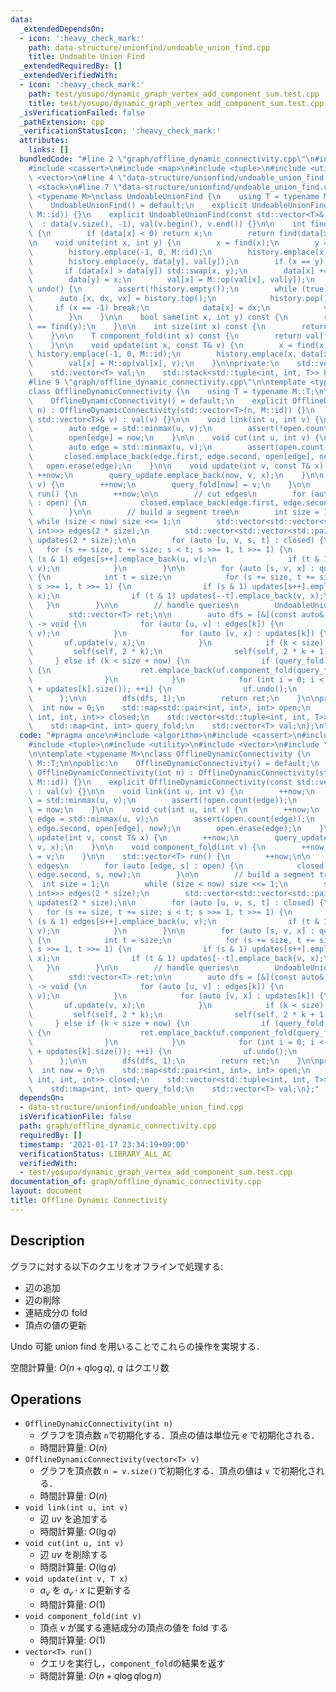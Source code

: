 ```yaml
---
data:
  _extendedDependsOn:
  - icon: ':heavy_check_mark:'
    path: data-structure/unionfind/undoable_union_find.cpp
    title: Undoable Union Find
  _extendedRequiredBy: []
  _extendedVerifiedWith:
  - icon: ':heavy_check_mark:'
    path: test/yosupo/dynamic_graph_vertex_add_component_sum.test.cpp
    title: test/yosupo/dynamic_graph_vertex_add_component_sum.test.cpp
  _isVerificationFailed: false
  _pathExtension: cpp
  _verificationStatusIcon: ':heavy_check_mark:'
  attributes:
    links: []
  bundledCode: "#line 2 \"graph/offline_dynamic_connectivity.cpp\"\n#include <algorithm>\n\
    #include <cassert>\n#include <map>\n#include <tuple>\n#include <utility>\n#include\
    \ <vector>\n#line 4 \"data-structure/unionfind/undoable_union_find.cpp\"\n#include\
    \ <stack>\n#line 7 \"data-structure/unionfind/undoable_union_find.cpp\"\n\ntemplate\
    \ <typename M>\nclass UndoableUnionFind {\n    using T = typename M::T;\n\npublic:\n\
    \    UndoableUnionFind() = default;\n    explicit UndoableUnionFind(int n) : UndoableUnionFind(std::vector<T>(n,\
    \ M::id)) {}\n    explicit UndoableUnionFind(const std::vector<T>& v)\n      \
    \  : data(v.size(), -1), val(v.begin(), v.end()) {}\n\n    int find(int x) const\
    \ {\n        if (data[x] < 0) return x;\n        return find(data[x]);\n    }\n\
    \n    void unite(int x, int y) {\n        x = find(x);\n        y = find(y);\n\
    \        history.emplace(-1, 0, M::id);\n        history.emplace(x, data[x], val[x]);\n\
    \        history.emplace(y, data[y], val[y]);\n        if (x == y) return;\n \
    \       if (data[x] > data[y]) std::swap(x, y);\n        data[x] += data[y];\n\
    \        data[y] = x;\n        val[x] = M::op(val[x], val[y]);\n    }\n\n    void\
    \ undo() {\n        assert(!history.empty());\n        while (true) {\n      \
    \      auto [x, dx, vx] = history.top();\n            history.pop();\n       \
    \     if (x == -1) break;\n            data[x] = dx;\n            val[x] = vx;\n\
    \        }\n    }\n\n    bool same(int x, int y) const {\n        return find(x)\
    \ == find(y);\n    }\n\n    int size(int x) const {\n        return -data[find(x)];\n\
    \    }\n\n    T component_fold(int x) const {\n        return val[find(x)];\n\
    \    }\n\n    void update(int x, const T& v) {\n        x = find(x);\n       \
    \ history.emplace(-1, 0, M::id);\n        history.emplace(x, data[x], val[x]);\n\
    \        val[x] = M::op(val[x], v);\n    }\n\nprivate:\n    std::vector<int> data;\n\
    \    std::vector<T> val;\n    std::stack<std::tuple<int, int, T>> history;\n};\n\
    #line 9 \"graph/offline_dynamic_connectivity.cpp\"\n\ntemplate <typename M>\n\
    class OfflineDynamicConnectivity {\n    using T = typename M::T;\n\npublic:\n\
    \    OfflineDynamicConnectivity() = default;\n    explicit OfflineDynamicConnectivity(int\
    \ n) : OfflineDynamicConnectivity(std::vector<T>(n, M::id)) {}\n    explicit OfflineDynamicConnectivity(const\
    \ std::vector<T>& v) : val(v) {}\n\n    void link(int u, int v) {\n        ++now;\n\
    \        auto edge = std::minmax(u, v);\n        assert(!open.count(edge));\n\
    \        open[edge] = now;\n    }\n\n    void cut(int u, int v) {\n        ++now;\n\
    \        auto edge = std::minmax(u, v);\n        assert(open.count(edge));\n \
    \       closed.emplace_back(edge.first, edge.second, open[edge], now);\n     \
    \   open.erase(edge);\n    }\n\n    void update(int v, const T& x) {\n       \
    \ ++now;\n        query_update.emplace_back(now, v, x);\n    }\n\n    void component_fold(int\
    \ v) {\n        ++now;\n        query_fold[now] = v;\n    }\n\n    std::vector<T>\
    \ run() {\n        ++now;\n\n        // cut edges\n        for (auto [edge, s]\
    \ : open) {\n            closed.emplace_back(edge.first, edge.second, s, now);\n\
    \        }\n\n        // build a segment tree\n        int size = 1;\n       \
    \ while (size < now) size <<= 1;\n        std::vector<std::vector<std::pair<int,\
    \ int>>> edges(2 * size);\n        std::vector<std::vector<std::pair<int, T>>>\
    \ updates(2 * size);\n\n        for (auto [u, v, s, t] : closed) {\n         \
    \   for (s += size, t += size; s < t; s >>= 1, t >>= 1) {\n                if\
    \ (s & 1) edges[s++].emplace_back(u, v);\n                if (t & 1) edges[--t].emplace_back(u,\
    \ v);\n            }\n        }\n\n        for (auto [s, v, x] : query_update)\
    \ {\n            int t = size;\n            for (s += size, t += size; s < t;\
    \ s >>= 1, t >>= 1) {\n                if (s & 1) updates[s++].emplace_back(v,\
    \ x);\n                if (t & 1) updates[--t].emplace_back(v, x);\n         \
    \   }\n        }\n\n        // handle queries\n        UndoableUnionFind<M> uf(val);\n\
    \        std::vector<T> ret;\n\n        auto dfs = [&](const auto& self, int k)\
    \ -> void {\n            for (auto [u, v] : edges[k]) {\n                uf.unite(u,\
    \ v);\n            }\n            for (auto [v, x] : updates[k]) {\n         \
    \       uf.update(v, x);\n            }\n            if (k < size) {\n       \
    \         self(self, 2 * k);\n                self(self, 2 * k + 1);\n       \
    \     } else if (k < size + now) {\n                if (query_fold.count(k - size))\
    \ {\n                    ret.emplace_back(uf.component_fold(query_fold[k - size]));\n\
    \                }\n            }\n            for (int i = 0; i < (int) (edges[k].size()\
    \ + updates[k].size()); ++i) {\n                uf.undo();\n            }\n  \
    \      };\n\n        dfs(dfs, 1);\n        return ret;\n    }\n\nprivate:\n  \
    \  int now = 0;\n    std::map<std::pair<int, int>, int> open;\n    std::vector<std::tuple<int,\
    \ int, int, int>> closed;\n    std::vector<std::tuple<int, int, T>> query_update;\n\
    \    std::map<int, int> query_fold;\n    std::vector<T> val;\n};\n"
  code: "#pragma once\n#include <algorithm>\n#include <cassert>\n#include <map>\n\
    #include <tuple>\n#include <utility>\n#include <vector>\n#include \"../data-structure/unionfind/undoable_union_find.cpp\"\
    \n\ntemplate <typename M>\nclass OfflineDynamicConnectivity {\n    using T = typename\
    \ M::T;\n\npublic:\n    OfflineDynamicConnectivity() = default;\n    explicit\
    \ OfflineDynamicConnectivity(int n) : OfflineDynamicConnectivity(std::vector<T>(n,\
    \ M::id)) {}\n    explicit OfflineDynamicConnectivity(const std::vector<T>& v)\
    \ : val(v) {}\n\n    void link(int u, int v) {\n        ++now;\n        auto edge\
    \ = std::minmax(u, v);\n        assert(!open.count(edge));\n        open[edge]\
    \ = now;\n    }\n\n    void cut(int u, int v) {\n        ++now;\n        auto\
    \ edge = std::minmax(u, v);\n        assert(open.count(edge));\n        closed.emplace_back(edge.first,\
    \ edge.second, open[edge], now);\n        open.erase(edge);\n    }\n\n    void\
    \ update(int v, const T& x) {\n        ++now;\n        query_update.emplace_back(now,\
    \ v, x);\n    }\n\n    void component_fold(int v) {\n        ++now;\n        query_fold[now]\
    \ = v;\n    }\n\n    std::vector<T> run() {\n        ++now;\n\n        // cut\
    \ edges\n        for (auto [edge, s] : open) {\n            closed.emplace_back(edge.first,\
    \ edge.second, s, now);\n        }\n\n        // build a segment tree\n      \
    \  int size = 1;\n        while (size < now) size <<= 1;\n        std::vector<std::vector<std::pair<int,\
    \ int>>> edges(2 * size);\n        std::vector<std::vector<std::pair<int, T>>>\
    \ updates(2 * size);\n\n        for (auto [u, v, s, t] : closed) {\n         \
    \   for (s += size, t += size; s < t; s >>= 1, t >>= 1) {\n                if\
    \ (s & 1) edges[s++].emplace_back(u, v);\n                if (t & 1) edges[--t].emplace_back(u,\
    \ v);\n            }\n        }\n\n        for (auto [s, v, x] : query_update)\
    \ {\n            int t = size;\n            for (s += size, t += size; s < t;\
    \ s >>= 1, t >>= 1) {\n                if (s & 1) updates[s++].emplace_back(v,\
    \ x);\n                if (t & 1) updates[--t].emplace_back(v, x);\n         \
    \   }\n        }\n\n        // handle queries\n        UndoableUnionFind<M> uf(val);\n\
    \        std::vector<T> ret;\n\n        auto dfs = [&](const auto& self, int k)\
    \ -> void {\n            for (auto [u, v] : edges[k]) {\n                uf.unite(u,\
    \ v);\n            }\n            for (auto [v, x] : updates[k]) {\n         \
    \       uf.update(v, x);\n            }\n            if (k < size) {\n       \
    \         self(self, 2 * k);\n                self(self, 2 * k + 1);\n       \
    \     } else if (k < size + now) {\n                if (query_fold.count(k - size))\
    \ {\n                    ret.emplace_back(uf.component_fold(query_fold[k - size]));\n\
    \                }\n            }\n            for (int i = 0; i < (int) (edges[k].size()\
    \ + updates[k].size()); ++i) {\n                uf.undo();\n            }\n  \
    \      };\n\n        dfs(dfs, 1);\n        return ret;\n    }\n\nprivate:\n  \
    \  int now = 0;\n    std::map<std::pair<int, int>, int> open;\n    std::vector<std::tuple<int,\
    \ int, int, int>> closed;\n    std::vector<std::tuple<int, int, T>> query_update;\n\
    \    std::map<int, int> query_fold;\n    std::vector<T> val;\n};"
  dependsOn:
  - data-structure/unionfind/undoable_union_find.cpp
  isVerificationFile: false
  path: graph/offline_dynamic_connectivity.cpp
  requiredBy: []
  timestamp: '2021-01-17 23:34:19+09:00'
  verificationStatus: LIBRARY_ALL_AC
  verifiedWith:
  - test/yosupo/dynamic_graph_vertex_add_component_sum.test.cpp
documentation_of: graph/offline_dynamic_connectivity.cpp
layout: document
title: Offline Dynamic Connectivity
---
```


## Description

グラフに対する以下のクエリをオフラインで処理する:
- 辺の追加
- 辺の削除
- 連結成分の fold
- 頂点の値の更新

Undo 可能 union find を用いることでこれらの操作を実現する．

空間計算量: $O(n + q\log q)$, $q$ はクエリ数

## Operations

- `OfflineDynamicConnectivity(int n)`
    - グラフを頂点数 `n`で初期化する．頂点の値は単位元 $e$ で初期化される．
    - 時間計算量: $O(n)$
- `OfflineDynamicConnectivity(vector<T> v)`
    - グラフを頂点数 `n = v.size()`で初期化する．頂点の値は `v` で初期化される．
    - 時間計算量: $O(n)$
- `void link(int u, int v)`
    - 辺 $uv$ を追加する
    - 時間計算量: $O(\lg q)$
- `void cut(int u, int v)`
    - 辺 $uv$ を削除する
    - 時間計算量: $O(\lg q)$
- `void update(int v, T x)`
    - $a_v$ を $a_v \cdot x$ に更新する
    - 時間計算量: $O(1)$
- `void component_fold(int v)`
    - 頂点 $v$ が属する連結成分の頂点の値を fold する
    - 時間計算量: $O(1)$
- `vector<T> run()`
    - クエリを実行し，`component_fold`の結果を返す
    - 時間計算量: $O(n + q\log q\log n)$